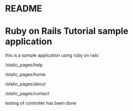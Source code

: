 # README

# Ruby on Rails Tutorial sample application

this is a sample application using ruby on rails

/static_pages/help

/static_pages/home

/static_pages/about

/static_pages/contact

testing of controller has been done

